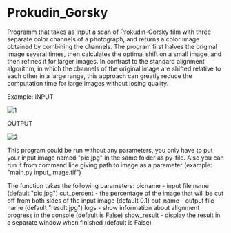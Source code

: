 # Prokudin_Gorsky
Programm that takes as input a scan of Prokudin-Gorsky film with three separate color channels of a photograph, and returns a color image obtained by combining the channels.
The program first halves the original image several times, then calculates the optimal shift on a small image, and then refines it for larger images. In contrast to the standard alignment algorithm, in which the channels of the original image are shifted relative to each other in a large range, this approach can greatly reduce the computation time for large images without losing quality.

Example:
INPUT

![1](https://user-images.githubusercontent.com/33635536/179764078-bbdd23c3-0a32-4898-a3d4-6ccc4a646280.jpg)


OUTPUT

![2](https://user-images.githubusercontent.com/33635536/179764127-dbe237d9-9463-43b3-9cdd-31ca4ce5a464.jpg)


This program could be run without any parameters, you only have to put your input image named "pic.jpg" in the same folder as py-file.
Also you can run it from command line giving path to image as a parameter (example: "main.py input_image.tif")


The function takes the following parameters:
picname - input file name (default "pic.jpg")
cut_percent - the percentage of the image that will be cut off from both sides of the input image (default 0.1)
out_name - output file name (default "result.jpg")
logs - show information about alignment progress in the console (default is False)
show_result - display the result in a separate window when finished (default is False)
